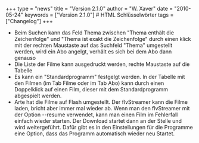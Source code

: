 +++
type = "news"
title = "Version 2.1.0"
author = "W. Xaver"
date = "2010-05-24"
keywords = ["Version 2.1.0"] # HTML Schlüsselwörter
tags = ["Changelog"]
+++

- Beim Suchen kann das Feld Thema zwischen "Thema enthält die Zeichenfolge" und "Thema ist exakt die Zeichenfolge" durch einen klick mit der rechten Maustaste auf das Suchfeld "Thema" umgestellt werden, wird ein Abo angelgt, verhält es sich bei dem Abo dann genauso
- Die Liste der Filme kann ausgedruckt werden, rechte Maustaste auf die Tabelle
- Es kann ein "Standardprogramm" festgelgt werden. In der Tabelle mit den Filmen (im Tab Filme oder im Tab Abo) kann durch einen Doppelklick auf einen Film, dieser mit dem Standardprogramm abgespielt werden.
- Arte hat die Filme auf Flash umgestellt. Der flvStreamer kann die Filme laden, bricht aber immer mal wieder ab. Wenn man den flvStreamer mit der Option --resume verwendet, kann man einen Film im Fehlerfall einfach wieder starten. Der Download startet dann an der Stelle und wird weitergeführt. Dafür gibt es in den Einstellungen für die Programme eine Option, dass das Programm automatisch wieder neu Startet.
<!--more-->
